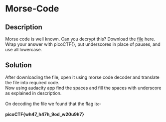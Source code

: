 # Morse-Code
## Description
Morse code is well known. Can you decrypt this?
Download the [file](https://artifacts.picoctf.net/c/79/morse_chal.wav) here.
Wrap your answer with picoCTF{}, put underscores in place of pauses, and use all lowercase.
## Solution
After downloading the file, open it using morse code decoder and translate the file into required code.
<br>Now using audacity app find the spaces and fill the spaces with underscore as explained in description.
<br><br>On decoding the file we found that the flag is:-
<br><br>**picoCTF{wh47_h47h_9od_w20u9h7}**